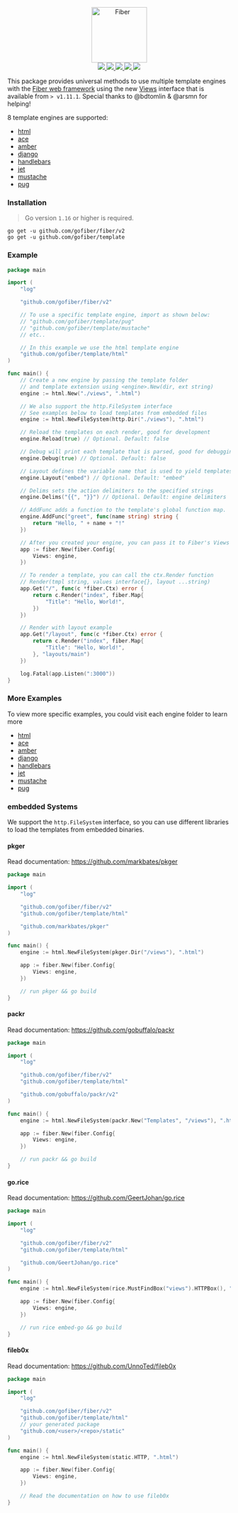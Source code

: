 <p align="center">
  <a href="https://gofiber.io">
    <img alt="Fiber" height="125" src="https://raw.githubusercontent.com/gofiber/docs/master/static/fiber_template_v2_logo.svg">
  </a>
  <br>
  <a href="https://github.com/gofiber/fiber/releases">
    <img src="https://img.shields.io/github/v/release/gofiber/template?color=00ACD7&label=%F0%9F%9A%80%20">
  </a>
  <a href="https://pkg.go.dev/github.com/gofiber/template/html?tab=doc">
    <img src="https://img.shields.io/badge/%F0%9F%93%9A%20godoc-pkg-00ACD7.svg?color=00ACD7&style=flat">
  </a>
  <a href="https://github.com/gofiber/fiber/actions?query=workflow%3ASecurity">
    <img src="https://img.shields.io/github/workflow/status/gofiber/template/Security?label=%F0%9F%94%91%20gosec&style=flat&color=75C46B">
  </a>
  <a href="https://github.com/gofiber/fiber/actions?query=workflow%3ATest">
    <img src="https://img.shields.io/github/workflow/status/gofiber/template/Test?label=%F0%9F%A7%AA%20tests&style=flat&color=75C46B">
  </a>
  <a href="https://gofiber.io/discord">
    <img src="https://img.shields.io/discord/704680098577514527?style=flat&label=%F0%9F%92%AC%20discord&color=00ACD7">
  </a>
</p>

This package provides universal methods to use multiple template engines with the [Fiber web framework](https://github.com/gofiber/fiber) using the new [Views](https://godoc.org/github.com/gofiber/fiber#Views) interface that is available from `> v1.11.1`. Special thanks to @bdtomlin & @arsmn for helping!

8 template engines are supported:
- [html](https://github.com/gofiber/template/tree/master/html)
- [ace](https://github.com/gofiber/template/tree/master/ace)
- [amber](https://github.com/gofiber/template/tree/master/amber)
- [django](https://github.com/gofiber/template/tree/master/django)
- [handlebars](https://github.com/gofiber/template/tree/master/handlebars)
- [jet](https://github.com/gofiber/template/tree/master/jet)
- [mustache](https://github.com/gofiber/template/tree/master/mustache)
- [pug](https://github.com/gofiber/template/tree/master/pug)

### Installation
> Go version `1.16` or higher is required.

```
go get -u github.com/gofiber/fiber/v2
go get -u github.com/gofiber/template
```

### Example
```go
package main

import (
	"log"

	"github.com/gofiber/fiber/v2"

	// To use a specific template engine, import as shown below:
	// "github.com/gofiber/template/pug"
	// "github.com/gofiber/template/mustache"
	// etc..

	// In this example we use the html template engine
	"github.com/gofiber/template/html"
)

func main() {
	// Create a new engine by passing the template folder
	// and template extension using <engine>.New(dir, ext string)
	engine := html.New("./views", ".html")

  	// We also support the http.FileSystem interface
	// See examples below to load templates from embedded files
	engine := html.NewFileSystem(http.Dir("./views"), ".html")

	// Reload the templates on each render, good for development
	engine.Reload(true) // Optional. Default: false

	// Debug will print each template that is parsed, good for debugging
	engine.Debug(true) // Optional. Default: false

	// Layout defines the variable name that is used to yield templates within layouts
	engine.Layout("embed") // Optional. Default: "embed"

	// Delims sets the action delimiters to the specified strings
	engine.Delims("{{", "}}") // Optional. Default: engine delimiters

	// AddFunc adds a function to the template's global function map.
	engine.AddFunc("greet", func(name string) string {
		return "Hello, " + name + "!"
	})

	// After you created your engine, you can pass it to Fiber's Views Engine
	app := fiber.New(fiber.Config{
		Views: engine,
	})

	// To render a template, you can call the ctx.Render function
	// Render(tmpl string, values interface{}, layout ...string)
	app.Get("/", func(c *fiber.Ctx) error {
		return c.Render("index", fiber.Map{
			"Title": "Hello, World!",
		})
	})

	// Render with layout example
	app.Get("/layout", func(c *fiber.Ctx) error {
		return c.Render("index", fiber.Map{
			"Title": "Hello, World!",
		}, "layouts/main")
	})

	log.Fatal(app.Listen(":3000"))
}

```

### More Examples

To view more specific examples, you could visit each engine folder to learn more
- [html](https://github.com/gofiber/template/tree/master/html)
- [ace](https://github.com/gofiber/template/tree/master/ace)
- [amber](https://github.com/gofiber/template/tree/master/amber)
- [django](https://github.com/gofiber/template/tree/master/django)
- [handlebars](https://github.com/gofiber/template/tree/master/handlebars)
- [jet](https://github.com/gofiber/template/tree/master/jet)
- [mustache](https://github.com/gofiber/template/tree/master/mustache)
- [pug](https://github.com/gofiber/template/tree/master/pug)


### embedded Systems

We support the `http.FileSystem` interface, so you can use different libraries to load the templates from embedded binaries.

#### pkger
Read documentation: https://github.com/markbates/pkger

```go
package main

import (
	"log"

	"github.com/gofiber/fiber/v2"
	"github.com/gofiber/template/html"

	"github.com/markbates/pkger"
)

func main() {
	engine := html.NewFileSystem(pkger.Dir("/views"), ".html")

	app := fiber.New(fiber.Config{
		Views: engine,
	})

	// run pkger && go build
}
```
#### packr
Read documentation: https://github.com/gobuffalo/packr

```go
package main

import (
	"log"

	"github.com/gofiber/fiber/v2"
	"github.com/gofiber/template/html"

	"github.com/gobuffalo/packr/v2"
)

func main() {
	engine := html.NewFileSystem(packr.New("Templates", "/views"), ".html")

	app := fiber.New(fiber.Config{
		Views: engine,
	})

	// run packr && go build
}
```
#### go.rice
Read documentation: https://github.com/GeertJohan/go.rice

```go
package main

import (
	"log"

	"github.com/gofiber/fiber/v2"
	"github.com/gofiber/template/html"

	"github.com/GeertJohan/go.rice"
)

func main() {
	engine := html.NewFileSystem(rice.MustFindBox("views").HTTPBox(), ".html")

	app := fiber.New(fiber.Config{
		Views: engine,
	})

	// run rice embed-go && go build
}

```
#### fileb0x
Read documentation: https://github.com/UnnoTed/fileb0x

```go
package main

import (
	"log"

	"github.com/gofiber/fiber/v2"
	"github.com/gofiber/template/html"
	// your generated package
	"github.com/<user>/<repo>/static"
)

func main() {
	engine := html.NewFileSystem(static.HTTP, ".html")

	app := fiber.New(fiber.Config{
		Views: engine,
	})

	// Read the documentation on how to use fileb0x
}
```
